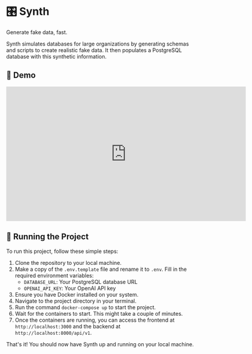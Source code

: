 # 🎛️ Synth

Generate fake data, fast.

Synth simulates databases for large organizations by generating schemas and scripts to create realistic fake data. It then populates a PostgreSQL database with this synthetic information.

## 🎥 Demo

<iframe src="https://vimeo.com/1012610277" width="640" height="360" frameborder="0" allow="autoplay;"></iframe>

## 🚀 Running the Project

To run this project, follow these simple steps:

1. Clone the repository to your local machine.
2. Make a copy of the `.env.template` file and rename it to `.env`. Fill in the required environment variables:
   - `DATABASE_URL`: Your PostgreSQL database URL
   - `OPENAI_API_KEY`: Your OpenAI API key
3. Ensure you have Docker installed on your system.
4. Navigate to the project directory in your terminal.
5. Run the command `docker-compose up` to start the project.
6. Wait for the containers to start. This might take a couple of minutes.
7. Once the containers are running, you can access the frontend at `http://localhost:3000` and the backend at `http://localhost:8000/api/v1`.

That's it! You should now have Synth up and running on your local machine.
